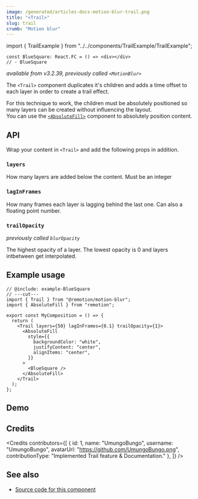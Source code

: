 ```yaml
---
image: /generated/articles-docs-motion-blur-trail.png
title: "<Trail>"
slug: trail
crumb: "Motion blur"
---
```


import { TrailExample } from "../../components/TrailExample/TrailExample";

```twoslash include example
const BlueSquare: React.FC = () => <div></div>
// - BlueSquare
```

_available from v3.2.39, previously called `<MotionBlur>`_

The `<Trail>` component duplicates it's children and adds a time offset to each layer in order to create a trail effect.

For this technique to work, the children must be absolutely positioned so many layers can be created without influencing the layout.  
You can use the [`<AbsoluteFill>`](/docs/absolute-fill) component to absolutely position content.

## API

Wrap your content in `<Trail>` and add the following props in addition.

### `layers`

How many layers are added below the content. Must be an integer

### `lagInFrames`

How many frames each layer is lagging behind the last one. Can also a floating point number.

### `trailOpacity`

_previously called `blurOpacity`_

The highest opacity of a layer. The lowest opacity is 0 and layers intbetween get interpolated.

## Example usage

```tsx twoslash
// @include: example-BlueSquare
// ---cut---
import { Trail } from "@remotion/motion-blur";
import { AbsoluteFill } from "remotion";

export const MyComposition = () => {
  return (
    <Trail layers={50} lagInFrames={0.1} trailOpacity={1}>
      <AbsoluteFill
        style={{
          backgroundColor: "white",
          justifyContent: "center",
          alignItems: "center",
        }}
      >
        <BlueSquare />
      </AbsoluteFill>
    </Trail>
  );
};
```

## Demo

<TrailExample />

## Credits

<Credits contributors={[
{
id: 1,
name: "UmungoBungo",
username: "UmungoBungo",
avatarUrl: "https://github.com/UmungoBungo.png",
contributionType: "Implemented Trail feature & Documentation."
},
]} />

## See also

- [Source code for this component](https://github.com/remotion-dev/remotion/blob/main/packages/motion-blur/src/Trail.tsx)
